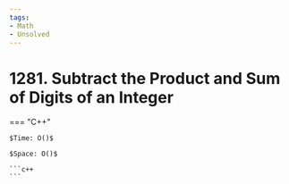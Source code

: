 ```yaml
---
tags:
- Math
- Unsolved
---
```



# 1281. Subtract the Product and Sum of Digits of an Integer

=== "C++"

    $Time: O()$

    $Space: O()$

    ```c++
    ```